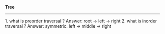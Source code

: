 **Tree**
<hr>
1. what is preorder traversal ?
   Answer: root -> left -> right
2. what is inorder traversal ?
   Answer: symmetric. left -> middle -> right

